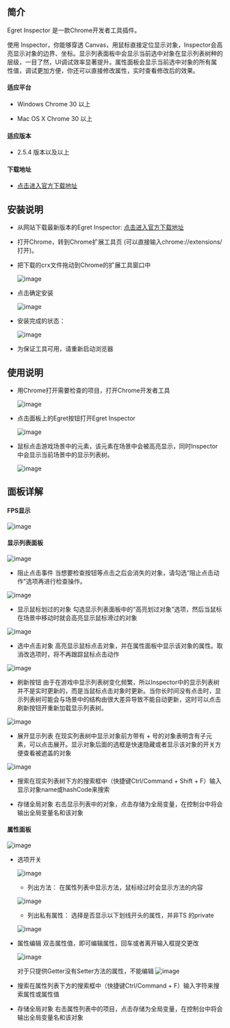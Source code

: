 ## 简介
Egret Inspector 是一款Chrome开发者工具插件。

使用 Inspector，你能够穿透 Canvas，用鼠标直接定位显示对象，Inspector会高亮显示对象的边界、坐标。显示列表面板中会显示当前选中对象在显示列表树种的层级，一目了然，UI调试效率显著提升。属性面板会显示当前选中对象的所有属性值，调试更加方便，你还可以直接修改属性，实时查看修改后的效果。

#### 适应平台* Windows Chrome 30 以上
* Mac OS X Chrome 30 以上
#### 适应版本
* 2.5.4 版本以及以上#### 下载地址
* [点击进入官方下载地址](http://www.egret.com/downloads/inspector.html)

## 安装说明* 从网站下载最新版本的Egret Inspector: [点击进入官方下载地址](http://www.egret.com/downloads/inspector.html)* 打开Chrome，转到Chrome扩展工具页 (可以直接输入chrome://extensions/ 打开)。* 把下载的crx文件拖动到Chrome的扩展工具窗口中	![image](1.png)* 点击确定安装	![image](2.png)* 安装完成的状态：	![image](3.png)* 为保证工具可用，请重新启动浏览器## 使用说明
* 用Chrome打开需要检查的项目，打开Chrome开发者工具	![image](4.png)* 点击面板上的Egret按钮打开Egret Inspector	![image](5.png)* 鼠标点击游戏场景中的元素，该元素在场景中会被高亮显示，同时Inspector中会显示当前场景中的显示列表树。	![image](6.png)## 面板详解#### FPS显示![image](8.png)#### 显示列表面板![image](9.png)* 阻止点击事件当想要检查按钮等点击之后会消失的对象，请勾选“阻止点击动作”选项再进行检查操作。![image](14.png)* 显示鼠标划过的对象勾选显示列表面板中的“高亮划过对象”选项，然后当鼠标在场景中移动时就会高亮显示鼠标滑过的对象![image](11.png)* 选中点击对象高亮显示鼠标点击对象，并在属性面板中显示该对象的属性。取消改选项时，将不再跟踪鼠标点击动作![image](22.png)* 刷新按钮由于在游戏中显示列表树变化频繁，所以Inspector中的显示列表树并不是实时更新的，而是当鼠标点击对象时更新。当你长时间没有点击时，显示列表树可能会与场景中的结构由很大差异导致不能自动更新，这时可以点击刷新按钮开重新加载显示列表树。![image](13.png)* 展开显示列表在现实列表树中显示对象前方带有 + 号的对象表明含有子元素，可以点击展开。显示对象后面的选框是快速隐藏或者显示该对象的开关方便查看被遮盖的对象![image](15.png)* 搜索在现实列表树下方的搜索框中（快捷键Ctrl/Command + Shift + F）输入 显示对象name或hashCode来搜索* 存储全局对象右击显示列表中的对象，点击存储为全局变量，在控制台中将会输出全局变量名和该对象#### 属性面板![image](10.png)* 选项开关	![image](21.png)	* 列出方法：在属性列表中显示方法，鼠标经过时会显示方法的内容	![image](17.png)	* 列出私有属性：选择是否显示以下划线开头的属性，并非TS 的private	![image](18.png)* 属性编辑	双击属性值，即可编辑属性，回车或者离开输入框提交更改	![image](19.png)	对于只提供Getter没有Setter方法的属性，不能编辑
	![image](20.png)* 搜索在属性列表下方的搜索框中（快捷键Ctrl/Command + F）输入字符来搜索属性或属性值* 存储全局对象右击属性列表中的项目，点击存储为全局变量，在控制台中将会输出全局变量名和该对象